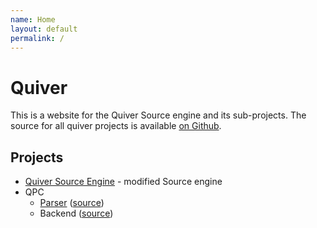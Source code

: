 ```yaml
---
name: Home
layout: default
permalink: /
---
```

# Quiver

This is a website for the Quiver Source engine and its sub-projects. The source for all quiver projects
is available [on Github](//github.com/quiverteam).

## Projects

- [Quiver Source Engine](/engine) - modified Source engine
- QPC
    - [Parser](//quiverteam.github.io/qpc-parser) ([source](//github.com/quiverteam/qpc-parser))
    - Backend ([source](//github.com/quiverteam/QPC))
